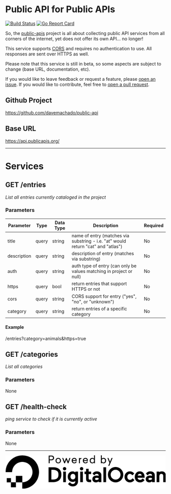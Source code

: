 # Public API for Public APIs

[![Build Status](https://travis-ci.org/davemachado/public-api.svg?branch=master)](https://travis-ci.org/davemachado/public-api)
[![Go Report Card](https://goreportcard.com/badge/github.com/davemachado/public-api)](https://goreportcard.com/report/github.com/davemachado/public-api)

So, the [public-apis](https://github.com/toddmotto/public-apis) project is all about collecting public API services from all corners of the internet, yet does not offer its own API... no longer!

This service supports [CORS](https://developer.mozilla.org/en-US/docs/Web/HTTP/CORS) and requires no authentication to use. All responses are sent over HTTPS as well.

Please note that this service is still in beta, so some aspects are subject to change (base URL, documentation, etc).

If you would like to leave feedback or request a feature, please [open an issue](https://github.com/davemachado/public-api/issues). If you would like to contribute, feel free to [open a pull request](https://github.com/davemachado/public-api/pulls).

## Github Project
https://github.com/davemachado/public-api

## Base URL
https://api.publicapis.org/

---

# Services
## **GET** /entries

*List all entries currently cataloged in the project*

### Parameters
Parameter | Type | Data Type | Description | Required
| --- | --- | --- | --- | --- |
| title | query | string | name of entry (matches via substring - i.e. "at" would return "cat" and "atlas") | No |
| description | query | string | description of entry (matches via substring) | No |
| auth | query | string | auth type of entry (can only be values matching in project or null) | No |
| https | query | bool | return entries that support HTTPS or not | No |
| cors | query | string | CORS support for entry ("yes", "no", or "unknown") | No |
| category | query | string | return entries of a specific category | No |

#### Example
/entries?category=animals&https=true

## **GET** /categories

*List all categories*

### Parameters
None

## **GET** /health-check

*ping service to check if it is currently active*

### Parameters
None

---
[![DigitalOcean](static/DO_Powered_by_Badge_black.png)](https://www.digitalocean.com/)
